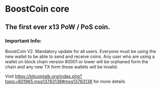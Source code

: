 # BoostCoin core

## The first ever x13 PoW / PoS coin.


### Important Info:

BoostCoin V2. Mandatory update for all users. Everyone must be using the new wallet to be able to send and receive coins.
Any user who are using a wallet on block chain version 80001 or lower will be orphaned form the chain and any new TX form
those wallets will be invalid.


Visit https://bitcointalk.org/index.php?topic=601965.msg13783138#msg13783138 for more details

